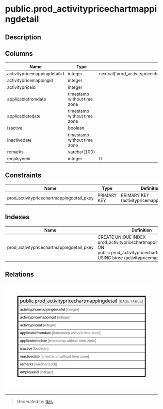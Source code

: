 # public.prod_activitypricechartmappingdetail

## Description

## Columns

| Name | Type | Default | Nullable | Children | Parents | Comment |
| ---- | ---- | ------- | -------- | -------- | ------- | ------- |
| activitypricemappingdetailid | integer | nextval('prod_activitypricechartmapping_activitypricemappingdetailid_seq'::regclass) | false |  |  |  |
| activitypricemappingid | integer |  | true |  |  |  |
| activitypriceid | integer |  | true |  |  |  |
| applicablefromdate | timestamp without time zone |  | true |  |  |  |
| applicabletodate | timestamp without time zone |  | true |  |  |  |
| isactive | boolean |  | true |  |  |  |
| inactivedate | timestamp without time zone |  | true |  |  |  |
| remarks | varchar(100) |  | true |  |  |  |
| employeeid | integer | 0 | false |  |  |  |

## Constraints

| Name | Type | Definition |
| ---- | ---- | ---------- |
| prod_activitypricechartmappingdetail_pkey | PRIMARY KEY | PRIMARY KEY (activitypricemappingdetailid) |

## Indexes

| Name | Definition |
| ---- | ---------- |
| prod_activitypricechartmappingdetail_pkey | CREATE UNIQUE INDEX prod_activitypricechartmappingdetail_pkey ON public.prod_activitypricechartmappingdetail USING btree (activitypricemappingdetailid) |

## Relations

![er](public.prod_activitypricechartmappingdetail.svg)

---

> Generated by [tbls](https://github.com/k1LoW/tbls)

